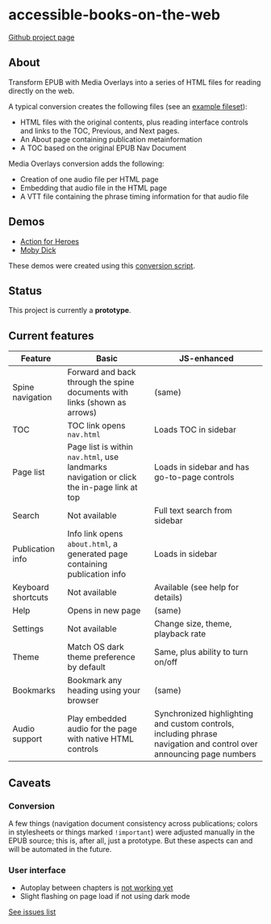 # accessible-books-on-the-web

[Github project page](https://github.com/daisy/accessible-books-on-the-web)

## About 

Transform EPUB with Media Overlays into a series of HTML files for reading directly on the web. 

A typical conversion creates the following files (see an [example fileset](https://github.com/daisy/accessible-books-on-the-web/tree/main/demos/moby-dick)):
- HTML files with the original contents, plus reading interface controls and links to the TOC, Previous, and Next pages.
- An About page containing publication metainformation
- A TOC based on the original EPUB Nav Document

Media Overlays conversion adds the following:
- Creation of one audio file per HTML page
- Embedding that audio file in the HTML page
- A VTT file containing the phrase timing information for that audio file

## Demos

* [Action for Heroes](https://daisy.github.io/accessible-books-on-the-web/demos/action-for-heroes)
* [Moby Dick](https://daisy.github.io/accessible-books-on-the-web/demos/moby-dick)

These demos were created using this [conversion script](https://github.com/daisy/accessible-books-on-the-web/tree/main/convert). 

## Status

This project is currently a __prototype__. 




## Current features

| Feature | Basic | JS-enhanced |
|---------|-------|-------------|
| Spine navigation | Forward and back through the spine documents with links (shown as arrows) | (same) | 
| TOC | TOC link opens `nav.html`| Loads TOC in sidebar | 
| Page list | Page list is within `nav.html`, use landmarks navigation or click the in-page link at top | Loads in sidebar and has go-to-page controls | 
| Search | Not available | Full text search from sidebar |
| Publication info | Info link opens `about.html`, a generated page containing publication info | Loads in sidebar |
| Keyboard shortcuts | Not available | Available (see help for details) | 
| Help | Opens in new page | (same) |
| Settings | Not available | Change size, theme, playback rate |
| Theme | Match OS dark theme preference by default | Same, plus ability to turn on/off |
| Bookmarks | Bookmark any heading using your browser | (same) |
| Audio support | Play embedded audio for the page with native HTML controls | Synchronized highlighting and custom controls, including phrase navigation and control over announcing page numbers|


## Caveats

### Conversion
A few things (navigation document consistency across publications; colors in stylesheets or things marked `!important`) were adjusted manually in the EPUB source; this is, after all, just a prototype. But these aspects can and will be automated in the future.


### User interface

- Autoplay between chapters is [not working yet](https://github.com/daisy/accessible-books-on-the-web/issues/3)
- Slight flashing on page load if not using dark mode

[See issues list](https://github.com/daisy/accessible-books-on-the-web/issues)
